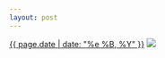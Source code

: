 ```yaml
---
layout: post
---
```


<p>
  <time><a href="/265">{{ page.date | date: "%e %B, %Y" }}</a></time>
  <a href="/265"><img src="{{ site.assets_url }}/265-640.jpg" srcset="{{ site.assets_url }}/265-1280.jpg 1280w, {{ site.assets_url }}/265-960.jpg 960w, {{ site.assets_url }}/265-640.jpg 640w, {{ site.assets_url }}/265-320.jpg 320w" sizes="(min-width: 700px) 50vw, calc(100vw - 2rem)" /></a>
</p>
